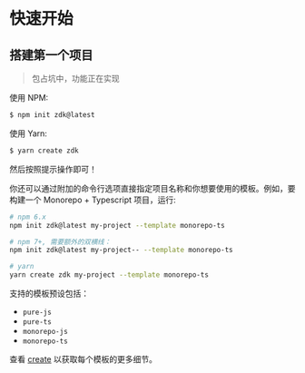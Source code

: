 # 快速开始

## 搭建第一个项目

> 包占坑中，功能正在实现

使用 NPM:

```bash
$ npm init zdk@latest
```

使用 Yarn:

```bash
$ yarn create zdk
```

然后按照提示操作即可！

你还可以通过附加的命令行选项直接指定项目名称和你想要使用的模板。例如，要构建一个 Monorepo + Typescript 项目，运行:

```bash
# npm 6.x
npm init zdk@latest my-project --template monorepo-ts

# npm 7+, 需要额外的双横线：
npm init zdk@latest my-project-- --template monorepo-ts

# yarn
yarn create zdk my-project --template monorepo-ts
```

支持的模板预设包括：

- `pure-js`
- `pure-ts`
- `monorepo-js`
- `monorepo-ts`

查看 [create](https://github.com/zhengxs2018/zhengxs-devkit/tree/main/packages/create) 以获取每个模板的更多细节。
